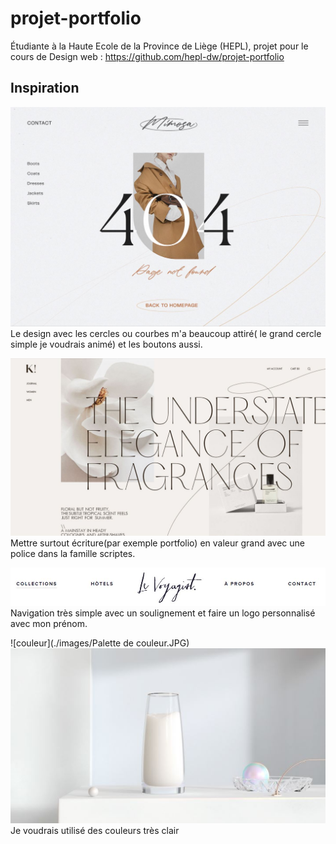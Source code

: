 # projet-portfolio
Étudiante à la Haute Ecole de la Province de Liège (HEPL), projet pour le cours de Design web : https://github.com/hepl-dw/projet-portfolio

## Inspiration 
![inspiration_site](./images/Design1.JPG)
Le design avec les cercles ou courbes m'a beaucoup attiré( le grand cercle simple je voudrais animé) et les boutons aussi. 

![inspiration_site](./images/Design2.JPG)
Mettre surtout écriture(par exemple portfolio) en valeur grand avec une police dans la famille scriptes.

![menu](./images/Menu.JPG)
Navigation très simple avec un soulignement et faire un logo personnalisé avec mon prénom.

![couleur](./images/Palette de couleur.JPG)
![couleur](./images/Photo2.JPG) 
Je voudrais utilisé des couleurs très clair
